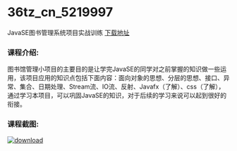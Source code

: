 # 36tz_cn_5219997
JavaSE图书管理系统项目实战训练
[下载地址](http://www.36tz.cn/article/5219997 "下载地址")
### 课程介绍:
图书馆管理小项目的主要目的是让学完JavaSE的同学对之前掌握的知识做一些运用，该项目应用的知识点包括下面内容：面向对象的思想、分层的思想、接口、异常、集合、日期处理、Stream流、IO流、反射、Javafx（了解）、css（了解），通过学习本项目，可以巩固JavaSE的知识，对于后续的学习来说可以起到很好的衔接。

### 课程截图:
[![download](http://36tz.cn/muke_img/2021_05_2-63.png "下载地址")](http://www.36tz.cn "下载地址")
